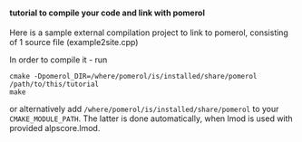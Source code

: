 #### tutorial to compile your code and link with pomerol
Here is a sample external compilation project to link to pomerol, consisting of 1 source file (example2site.cpp)

In order to compile it - run

```
cmake -Dpomerol_DIR=/where/pomerol/is/installed/share/pomerol /path/to/this/tutorial 
make
```
or alternatively add `/where/pomerol/is/installed/share/pomerol` to your `CMAKE_MODULE_PATH`. The latter is done automatically, when lmod is used with provided alpscore.lmod. 
